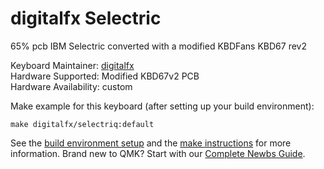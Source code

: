 # digitalfx Selectric

65% pcb IBM Selectric converted with a modified KBDFans KBD67 rev2

Keyboard Maintainer: [digitalfx](https://github.com/datafx)  
Hardware Supported: Modified KBD67v2 PCB  
Hardware Availability: custom

Make example for this keyboard (after setting up your build environment):

    make digitalfx/selectriq:default

See the [build environment setup](https://docs.qmk.fm/#/getting_started_build_tools) and the [make instructions](https://docs.qmk.fm/#/getting_started_make_guide) for more information. Brand new to QMK? Start with our [Complete Newbs Guide](https://docs.qmk.fm/#/newbs).
